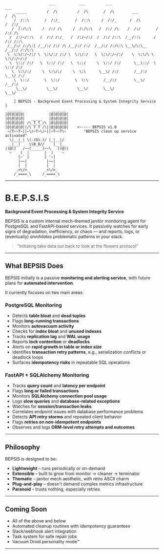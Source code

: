 ```
                    ___           ___         ___                       ___     
     _____         /  /\         /  /\       /  /\        ___          /  /\    
    /  /::\       /  /:/_       /  /::\     /  /:/_      /  /\        /  /:/_   
   /  /:/\:\     /  /:/ /\     /  /:/\:\   /  /:/ /\    /  /:/       /  /:/ /\  
  /  /:/~/::\   /  /:/ /:/_   /  /:/~/:/  /  /:/ /::\  /__/::\      /  /:/ /::\ 
 /__/:/ /:/\:| /__/:/ /:/ /\ /__/:/ /:/  /__/:/ /:/\:\ \__\/\:\__  /__/:/ /:/\:\
 \  \:\/:/~/:/ \  \:\/:/ /:/ \  \:\/:/   \  \:\/:/~/:/    \  \:\/\ \  \:\/:/~/:/
  \  \::/ /:/   \  \::/ /:/   \  \::/     \  \::/ /:/      \__\::/  \  \::/ /:/ 
   \  \:\/:/     \  \:\/:/     \  \:\      \__\/ /:/       /__/:/    \__\/ /:/  
    \  \::/       \  \::/       \  \:\       /__/:/        \__\/       /__/:/   
     \__\/         \__\/         \__\/       \__\/                     \__\/    
	
	[ BEPSIS - Background Event Processing & System Integrity Service ]
 _______             _______
|@|@|@|@|           |@|@|@|@|
|@|@|@|@|   _____   |@|@|@|@|
|@|@|@|@| /\_T_T_/\ |@|@|@|@|
|@|@|@|@||/\ T T /\||@|@|@|@|    <----- BEPSIS v1.0
 ~/T~~T~||~\/~T~\/~||~T~~T\~		"BEPSIS clean up service activated"
  \|__|_| \(-(O)-)/ |_|__|/
  _| _|    \\8_8//    |_ |_
|(@)]   /~~[_____]~~\   [(@)|
  ~    (  |       |  )    ~
      [~` ]       [ '~]
      |~~|         |~~|
      |  |         |  |
     _<\/>_       _<\/>_
    /_====_\     /_====_\
```
---
# B.E.P.S.I.S

**Background Event Processing & System Integrity Service**

BEPSIS is a custom internal mech-themed janitor monitoring agent for PostgreSQL and FastAPI-based services. It passively watches for early signs of degradation, inefficiency, or chaos — and reports, logs, or (eventually) *annihilates* problematic patterns in your stack.

> "Initiating take data out back to look at the flowers protocol"

---

## What BEPSIS Does

BEPSIS initially is a passive **monitoring and alerting service**, with future plans for **automated intervention**.

It currently focuses on two main areas:

### PostgreSQL Monitoring

- Detects **table bloat** and **dead tuples**
- Flags **long-running transactions**
- Monitors **autovacuum activity**
- Checks for **index bloat** and **unused indexes**
- Tracks **replication lag** and **WAL usage**
- Reports **lock contention** or **deadlocks**
- Alerts on **rapid growth in table or index size**
- Identifies **transaction retry patterns**, e.g., serialization conflicts or deadlock loops
- Surfaces **idempotency risks** in repeatable SQL operations

### FastAPI + SQLAlchemy Monitoring

- Tracks **query count** and **latency per endpoint**
- Flags **long or failed transactions**
- Monitors **SQLAlchemy connection pool usage**
- Logs **slow queries** and **database-related exceptions**
- Watches for **session/transaction leaks**
- Correlates endpoint issues with database performance problems
- Detects **API retry storms** and repeated client behavior
- Flags **retries on non-idempotent endpoints**
- Observes and logs **ORM-level retry attempts and outcomes**

---

## Philosophy

BEPSIS is designed to be:

- **Lightweight** – runs periodically or on-demand
- **Extensible** – built to grow from monitor → cleaner → terminator
- **Thematic** – janitor mech aesthetic, with retro ASCII charm
- **Plug-and-play** – doesn't demand complex metrics infrastructure
- **Paranoid** – trusts nothing, especially retries

---

## Coming Soon

- All of the above and below
- Automated cleanup routines with idempotency guarantees
- Slack/webhook alert integration
- Task system for safe repair jobs
- Vacuum Droid personality mode™

---


